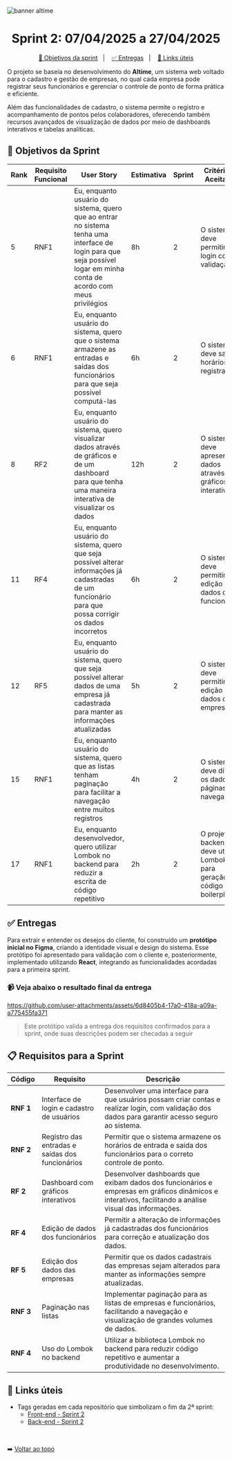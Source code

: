![banner altime](https://github.com/user-attachments/assets/67ebd3ee-6f1e-4ba8-83ea-7d849f34c1e8)

<div align="center">

</div>

<span id="topo">

<h1 align="center">Sprint 2: 07/04/2025 a 27/04/2025</h1>

<p align="center">
    <a href="#objetivos">🎯 Objetivos da sprint</a> &nbsp |&nbsp &nbsp
    <a href="#entregas">✅ Entregas</a> &nbsp |&nbsp &nbsp
    <a href="#links">🔗 Links úteis</a>
</p>

O projeto se baseia no desenvolvimento do **Altime**, um sistema web voltado para o cadastro e gestão de empresas, no qual cada empresa pode registrar seus funcionários e gerenciar o controle de ponto de forma prática e eficiente.

Além das funcionalidades de cadastro, o sistema permite o registro e acompanhamento de pontos pelos colaboradores, oferecendo também recursos avançados de visualização de dados por meio de dashboards interativos e tabelas analíticas.

<span id="objetivos">

## 🎯 Objetivos da Sprint

| Rank | Requisito Funcional | User Story | Estimativa | Sprint | Critério de Aceitação |
|------|---------------------|------------|------------|--------|----------------------|
| 5    | RNF1                | Eu, enquanto usuário do sistema, quero que ao entrar no sistema tenha uma interface de login para que seja possível logar em minha conta de acordo com meus privilégios | 8h | 2 | O sistema deve permitir login com validação. |
| 6    | RNF1                | Eu, enquanto usuário do sistema, quero que o sistema armazene as entradas e saídas dos funcionários para que seja possível computá-las | 6h | 2 | O sistema deve salvar horários registrados. |
| 8    | RF2                 | Eu, enquanto usuário do sistema, quero visualizar dados através de gráficos e de um dashboard para que tenha uma maneira interativa de visualizar os dados | 12h | 2 | O sistema deve apresentar dados através de gráficos interativos. |
| 11   | RF4                 | Eu, enquanto usuário do sistema, quero que seja possível alterar informações já cadastradas de um funcionário para que possa corrigir os dados incorretos | 6h | 2 | O sistema deve permitir a edição de dados dos funcionários. |
| 12   | RF5                 | Eu, enquanto usuário do sistema, quero que seja possível alterar dados de uma empresa já cadastrada para manter as informações atualizadas | 5h | 2 | O sistema deve permitir a edição dos dados das empresas. |
| 15   | RNF1                | Eu, enquanto usuário do sistema, quero que as listas tenham paginação para facilitar a navegação entre muitos registros | 4h | 2 | O sistema deve dividir os dados em páginas com navegação. |
| 17   | RNF1                | Eu, enquanto desenvolvedor, quero utilizar Lombok no backend para reduzir a escrita de código repetitivo | 2h | 2 | O projeto backend deve utilizar Lombok para geração de código boilerplate. |


<span id="entregas">

## ✅ Entregas

Para extrair e entender os desejos do cliente, foi construído um **protótipo inicial no Figma**, criando a identidade visual e design do sistema. Esse protótipo foi apresentado para validação com o cliente e, posteriormente, implementado utilizando **React**, integrando as funcionalidades acordadas para a primeira sprint.

### 📹 Veja abaixo o resultado final da entrega

https://github.com/user-attachments/assets/6d8405b4-17a0-418a-a09a-a775455fa371

> Este protótipo valida a entrega dos requisitos confirmados para a sprint, onde suas descrições podem ser checadas a seguir

<span id="requisitos">

## 📋 Requisitos para a Sprint

| Código   | Requisito                                           | Descrição |
|----------|----------------------------------------------------|-----------|
| **RNF 1** | Interface de login e cadastro de usuários          | Desenvolver uma interface para que usuários possam criar contas e realizar login, com validação dos dados para garantir acesso seguro ao sistema. |
| **RNF 2** | Registro das entradas e saídas dos funcionários    | Permitir que o sistema armazene os horários de entrada e saída dos funcionários para o correto controle de ponto. |
| **RF 2**  | Dashboard com gráficos interativos                  | Desenvolver dashboards que exibam dados dos funcionários e empresas em gráficos dinâmicos e interativos, facilitando a análise visual das informações. |
| **RF 4**  | Edição de dados dos funcionários                    | Permitir a alteração de informações já cadastradas dos funcionários para correção e atualização dos dados. |
| **RF 5**  | Edição dos dados das empresas                        | Permitir que os dados cadastrais das empresas sejam alterados para manter as informações sempre atualizadas. |
| **RNF 3** | Paginação nas listas                                 | Implementar paginação para as listas de empresas e funcionários, facilitando a navegação e visualização de grandes volumes de dados. |
| **RNF 4** | Uso do Lombok no backend                             | Utilizar a biblioteca Lombok no backend para reduzir código repetitivo e aumentar a produtividade no desenvolvimento. |

<span id="links">

## 🔗 Links úteis

- Tags geradas em cada repositório que simbolizam o fim da 2ª sprint:
  - [Front-end - Sprint 2](https://github.com/DenariusData/DenariusData-Front/tree/Sprint-2)
  - [Back-end - Sprint 2](https://github.com/DenariusData/DenariusData-Back/tree/Sprint-2)

<br>

➡️ [Voltar ao topo](#topo)

</span>
